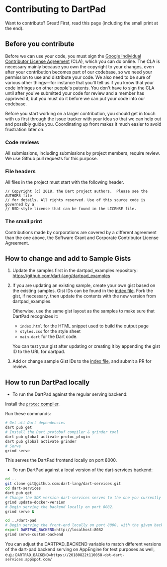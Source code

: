 # Contributing to DartPad
Want to contribute? Great! First, read this page (including the small print at the end).

## Before you contribute
Before we can use your code, you must sign the [Google Individual Contributor License Agreement](https://developers.google.com/open-source/cla/individual?csw=1) (CLA), which you can do online. The CLA is necessary mainly because you own the copyright to your changes, even after your contribution becomes part of our codebase, so we need your permission to use and distribute your code. We also need to be sure of various other things—for instance that you'll tell us if you know that your code infringes on other people's patents. You don't have to sign the CLA until after you've submitted your code for review and a member has approved it, but you must do it before we can put your code into our codebase.

Before you start working on a larger contribution, you should get in touch with us first through the issue tracker with your idea so that we can help out and possibly guide you. Coordinating up front makes it much easier to avoid frustration later on.

### Code reviews
All submissions, including submissions by project members, require review. We use Github pull requests for this purpose.

### File headers
All files in the project must start with the following header.

    // Copyright (c) 2018, the Dart project authors.  Please see the AUTHORS file
    // for details. All rights reserved. Use of this source code is governed by a
    // BSD-style license that can be found in the LICENSE file.

### The small print
Contributions made by corporations are covered by a different agreement than the one above, the Software Grant and Corporate Contributor License Agreement.

## How to change and add to Sample Gists

1) Update the samples first in the dartpad_examples repository: https://github.com/dart-lang/dartpad_examples

2) If you are updating an existing sample, create your own gist based on the existing samples.
   Gist IDs can be found in the [index file](https://github.com/dart-lang/dart-pad/blob/main/web/index.html#L54).
   Fork the gist, if necessary, then update the contents with the new version from dartpad_examples.
 
   Otherwise, use the same gist layout as the samples to make sure that DartPad recognizes it:
     * `index.html` for the HTML snippet used to build the output page
     * `styles.css` for the style sheet
     * `main.dart` for the Dart code. 
 
   You can test your gist after updating or creating it by appending the gist ID to the URL for
   dartpad.
 
3) Add or change sample Gist IDs to the [index file](https://github.com/dart-lang/dart-pad/blob/main/web/index.html#L54),
   and submit a PR for review.

## How to run DartPad locally

* To run the DartPad against the regular serving backend:

Install the [`protoc` compiler](https://grpc.io/docs/protoc-installation/).

Run these commands:

```bash
# Get all Dart dependencies
dart pub get
# Install the Dart protobuf compiler & grinder tool
dart pub global activate protoc_plugin
dart pub global activate grinder
# Serve
grind serve
```
This serves the DartPad frontend locally on port 8000.

* To run DartPad against a local version of the dart-services backend:
```bash
cd ..
git clone git@github.com:dart-lang/dart-services.git
cd dart-services
dart pub get
# Change the SDK version dart-services serves to the one you currently have installed
grind update-docker-version
# Begin serving the backend locally on port 8082.
grind serve &

cd ../dart-pad
# Begin serving the front-end locally on port 8000, with the given backend
export DARTPAD_BACKEND=http://localhost:8082
grind serve-custom-backend
```

You can adjust the DARTPAD_BACKEND variable to match different versions of the dart-pad backend
serving on AppEngine for test purposes as well, e.g.:
`DARTPAD_BACKEND=https://20180822t110058-dot-dart-services.appspot.com/`

